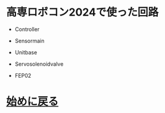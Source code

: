 # 高専ロボコン2024で使った回路
+ Controller 

+ Sensormain

+ Unitbase

+ Servosolenoidvalve

+ FEP02 

# [始めに戻る](https://github.com/shinchiryota/Circuit/blob/main/README.md)
